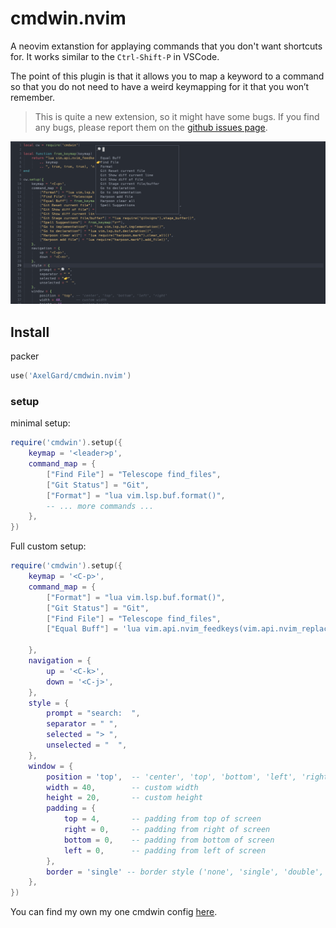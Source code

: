 # cmdwin.nvim
A neovim extanstion for applaying commands that you don't want shortcuts for. 
It works similar to the `Ctrl-Shift-P` in VSCode.

The point of this plugin is that it allows you to map a keyword to a command 
so that you do not need to have a weird keymapping for it that you won’t remember.

> This is quite a new extension, so it might have some bugs.
> If you find any bugs, please report them on the [github issues page](https://github.com/AxelGard/cmdwin.nvim/issues).

![cmdwin_2](./doc/ex_2.png)

## Install 

packer
```lua
use('AxelGard/cmdwin.nvim')
```

### setup

minimal setup:
```lua
require('cmdwin').setup({
    keymap = '<leader>p',
    command_map = {
        ["Find File"] = "Telescope find_files",
        ["Git Status"] = "Git",
        ["Format"] = "lua vim.lsp.buf.format()",
        -- ... more commands ...
    },
})
```

Full custom setup:
```lua
require('cmdwin').setup({
    keymap = '<C-p>',
    command_map = {
        ["Format"] = "lua vim.lsp.buf.format()",
        ["Git Status"] = "Git",
        ["Find File"] = "Telescope find_files",
        ["Equal Buff"] = 'lua vim.api.nvim_feedkeys(vim.api.nvim_replace_termcodes("<C-w>=", true, true, true), "n", true)', -- use key commands such as <C-w>=

    },
    navigation = {
        up = '<C-k>',
        down = '<C-j>',
    },
    style = {
        prompt = "search:  ",
        separator = " ",
        selected = "> ",
        unselected = "  ",
    },
    window = {
        position = 'top',  -- 'center', 'top', 'bottom', 'left', 'right'
        width = 40,        -- custom width
        height = 20,       -- custom height
        padding = {
            top = 4,       -- padding from top of screen
            right = 0,     -- padding from right of screen
            bottom = 0,    -- padding from bottom of screen
            left = 0,      -- padding from left of screen
        },
        border = 'single' -- border style ('none', 'single', 'double', 'rounded', 'solid', 'shadow')
    },
})
``` 
You can find my own my one cmdwin config [here](https://github.com/AxelGard/dotfiles/blob/main/.config/nvim/lua/axel/plugins/cmdwin.lua).
